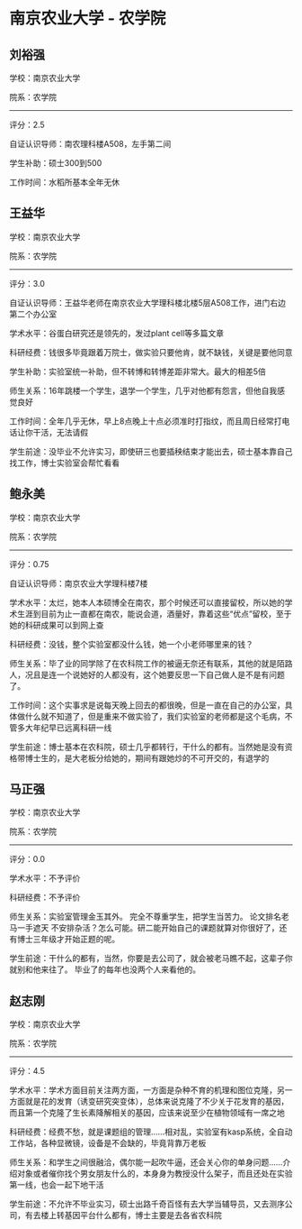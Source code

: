 # 南京农业大学 - 农学院

## 刘裕强

学校：南京农业大学

院系：农学院

* * *

评分：2.5

自证认识导师：南农理科楼A508，左手第二间

学生补助：硕士300到500

工作时间：水稻所基本全年无休

## 王益华

学校：南京农业大学

院系：农学院

* * *

评分：3.0

自证认识导师：王益华老师在南京农业大学理科楼北楼5层A508工作，进门右边第二个办公室

学术水平：谷蛋白研究还是领先的，发过plant cell等多篇文章

科研经费：钱很多毕竟跟着万院士，做实验只要他肯，就不缺钱，关键是要他同意

学生补助：实验室统一补助，但不转博和转博差距非常大。最大的相差5倍

师生关系：16年跳楼一个学生，退学一个学生，几乎对他都有怨言，但他自我感觉良好

工作时间：全年几乎无休，早上8点晚上十点必须准时打指纹，而且周日经常打电话让你干活，无法请假

学生前途：没毕业不允许实习，即使研三也要插秧结束才能出去，硕士基本靠自己找工作，博士实验室会帮忙看看

## 鲍永美

学校：南京农业大学

院系：农学院

* * *

评分：0.75

自证认识导师：南京农业大学理科楼7楼

学术水平：太烂，她本人本硕博全在南农，那个时候还可以直接留校，所以她的学术生涯到目前为止一直都在南农，能说会道，酒量好，靠着这些“优点”留校，至于她的科研成果可以到网上查

科研经费：没钱，整个实验室都没什么钱，她一个小老师哪里来的钱？

师生关系：毕了业的同学除了在农科院工作的被逼无奈还有联系，其他的就是陌路人，况且是连一个说她好的人都没有，这个她要反思一下自己做人是不是有问题了。

工作时间：这个实事求是说每天晚上回去的都很晚，但是一直在自己的办公室，具体做什么就不知道了，但是重来不做实验了，我们实验室的老师都是这个毛病，不管多大年纪早已远离科研一线

学生前途：博士基本在农科院，硕士几乎都转行，干什么的都有。当然她是没有资格带博士生的，是大老板分给她的，期间有跟她炒的不可开交的，有退学的

## 马正强

学校：南京农业大学

院系：农学院

* * *

评分：0.0

学术水平：不予评价

科研经费：不予评价

师生关系：实验室管理金玉其外。
完全不尊重学生，把学生当苦力。
论文排名老马一手遮天
不安排杂活？怎么可能。研二能开始自己的课题就算对你很好了，还有博士三年级才开始正题的呢。

学生前途：干什么的都有，当然，你要是去公司了，就会被老马瞧不起，这辈子你就别和他来往了。
毕业了的每年也没两个人来看他的。

## 赵志刚

学校：南京农业大学

院系：农学院

* * *

评分：4.5

学术水平：学术方面目前关注两方面，一方面是杂种不育的机理和图位克隆，另一方面就是花的发育（诱变研究突变体），总体来说克隆了不少关于花发育的基因，而且第一个克隆了生长素降解相关的基因，应该来说至少在植物领域有一席之地

科研经费：经费不愁，就是课题组的管理……相对乱，实验室有kasp系统，全自动工作站，各种显微镜，设备是不会缺的，毕竟背靠万老板

师生关系：和学生之间很融洽，偶尔能一起吹牛逼，还会关心你的单身问题……介绍对象或者催你找个男女朋友什么的，本身身为教授没什么架子，而且还处在实验第一线，也会一起下地干活

学生前途：不允许不毕业实习，硕士出路千奇百怪有去大学当辅导员，又去测序公司，有去楼上转基因平台什么都有，博士主要是去各省农科院